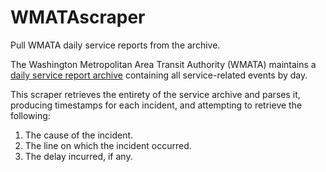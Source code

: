 # WMATAscraper
Pull WMATA daily service reports from the archive.

The Washington Metropolitan Area Transit Authority (WMATA) maintains a [daily service report archive](http://wmata.com/rail/service_reports/viewReportArchive.cfm)
containing all service-related events by day.

This scraper retrieves the entirety of the service archive and parses it, producing timestamps
for each incident, and attempting to retrieve the following:

1. The cause of the incident.
2. The line on which the incident occurred.
3. The delay incurred, if any.
